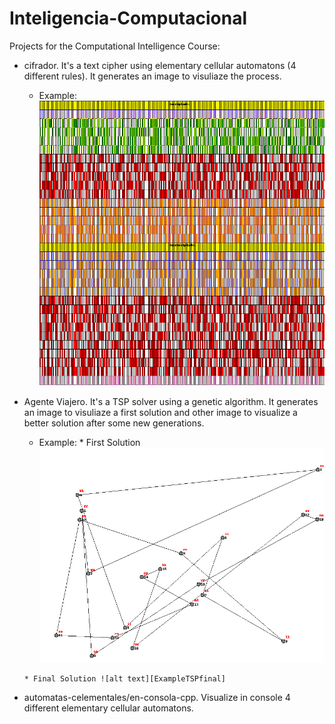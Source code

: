 # Inteligencia-Computacional
Projects for the Computational Intelligence Course:

* cifrador. It's a text cipher using elementary cellular automatons (4 different rules). It generates an image to visuliaze the process.
 	
 	*  Example: ![alt text][ExampleCifrador]

* Agente Viajero. It's a TSP solver using a genetic algorithm. It generates an image to visuliaze a first solution and other image to visualize a better solution after some new generations.
 	
 	*  Example: 
 	  * First Solution ![alt text][ExampleTSPfirst]
 	  
 	  * Final Solution ![alt text][ExampleTSPfinal]
 	  
* automatas-celementales/en-consola-cpp. Visualize in console 4 different elementary cellular automatons.	


[ExampleCifrador]: https://github.com/ozos/Inteligencia-Computacional/blob/master/cifrador/ejemplo.png "Cipher Process"
[ExampleTSPfirst]: https://github.com/ozos/Inteligencia-Computacional/blob/master/agente-viajero/Inicial.png "Final Solution"
[ExampleTSPfinal]: https://github.com/ozos/Inteligencia-Computacional/blob/master/agente-viajero/Resultado.png "Final Solution"
